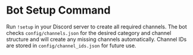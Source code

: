 # Bot Setup Command

Run `!setup` in your Discord server to create all required channels.
The bot checks `config/channels.json` for the desired category and
channel structure and will create any missing channels automatically.
Channel IDs are stored in `config/channel_ids.json` for future use.
